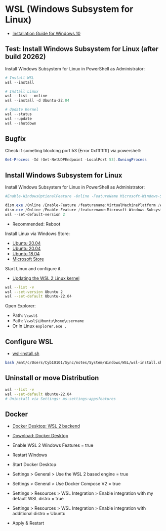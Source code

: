 # WSL (Windows Subsystem for Linux)

* [Installation Guide for Windows 10](https://docs.microsoft.com/en-gb/windows/wsl/install-win10)

## Test: Install Windows Subsystem for Linux (after build 20262)

Install Windows Subsystem for Linux in PowerShell as Administrator:

```powershell
# Install WSL
wsl --install

# Install Linux
wsl --list --online
wsl --install -d Ubuntu-22.04

# Update Kernel
wsl --status
wsl --update
wsl --shutdown
```

## Bugfix

Check if someting blocking port 53 (Error 0xffffffff) via powershell:

```powershell
Get-Process -Id (Get-NetUDPEndpoint -LocalPort 53).OwningProcess
```

## Install Windows Subsystem for Linux

Install Windows Subsystem for Linux in PowerShell as Administrator:

```powershell
#Enable-WindowsOptionalFeature -Online -FeatureName Microsoft-Windows-Subsystem-Linux

dism.exe /Online /Enable-Feature /featurename:VirtualMachinePlatform /All /NoRestart
dism.exe /Online /Enable-Feature /featurename:Microsoft-Windows-Subsystem-Linux /All /NoRestart
wsl --set-default-version 2
```

* Recommended: Reboot

Install Linux via Windows Store:

* [Ubuntu 20.04](https://apps.microsoft.com/store/detail/ubuntu-22041-lts/9PN20MSR04DW)
* [Ubuntu 20.04](https://www.microsoft.com/store/apps/9nblggh4msv6)
* [Ubuntu 18.04](https://www.microsoft.com/store/apps/9N9TNGVNDL3Q)
* [Microsoft Store](https://aka.ms/wslstore)

Start Linux and configure it.

* [Updating the WSL 2 Linux kernel](https://docs.microsoft.com/en-GB/windows/wsl/wsl2-kernel)

```bash
wsl --list -v
wsl --set-version Ubuntu 2
wsl --set-default Ubuntu-22.04
```

Open Explorer:

* Path: `\\wsl$`
* Path: `\\wsl$\Ubuntu\home\username`
* Or in Linux `explorer.exe .`

## Configure WSL

* [wsl-install.sh](wsl-install.sh)

```bash
bash /mnt/c/Users/Cyb10101/Sync/notes/System/Windows/WSL/wsl-install.sh
```

## Uninstall or move Distribution

```bash
wsl --list -v
wsl --set-default Ubuntu-22.04
# Uninstall via Settings: ms-settings:appsfeatures
```

## Docker

* [Docker Desktop: WSL 2 backend](https://docs.docker.com/docker-for-windows/wsl/)
* [Download: Docker Desktop](https://hub.docker.com/editions/community/docker-ce-desktop-windows/)

* Enable WSL 2 Windows Features = true
* Restart Windows

* Start Docker Desktop
* Settings > General > Use the WSL 2 based engine = true
* Settings > General > Use Docker Compose V2 = true
* Settings > Resources > WSL Integration > Enable integration with my default WSL distro = true
* Settings > Resources > WSL Integration > Enable integration with additional distro = Ubuntu
* Apply & Restart
